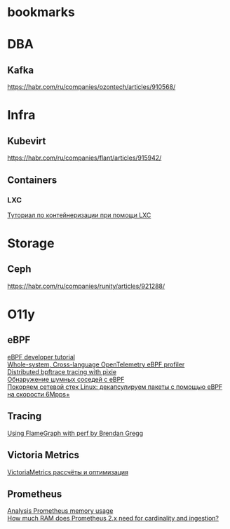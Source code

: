 # bookmarks
# DBA
## Kafka
https://habr.com/ru/companies/ozontech/articles/910568/
# Infra
## Kubevirt
https://habr.com/ru/companies/flant/articles/915942/
## Containers
### LXC
[Туториал по контейнеризации при помощи LXC](https://eax.me/lxc/)
# Storage
## Ceph
https://habr.com/ru/companies/runity/articles/921288/
# O11y
## eBPF
[eBPF developer tutorial](https://github.com/eunomia-bpf/bpf-developer-tutorial/tree/main) <br>
[Whole-system, Cross-language OpenTelemetry eBPF profiler](https://github.com/open-telemetry/opentelemetry-ebpf-profiler) <br>
[Distributed bpftrace tracing with pixie](https://blog.px.dev/distributed-bpftrace/) <br>
[Обнаружение шумных соседей с eBPF](https://habr.com/ru/companies/wunderfund/articles/859978/) <br>
[Покоряем сетевой стек Linux: декапсулируем пакеты с помощью eBPF на скорости 6Mpps+](https://habr.com/ru/companies/selectel/articles/901186/) <br>
## Tracing
[Using FlameGraph with perf by Brendan Gregg](https://github.com/brendangregg/FlameGraph)
## Victoria Metrics
[VictoriaMetrics рассчёты и оптимизация](https://habr.com/ru/companies/t2/articles/922168/)
## Prometheus
[Analysis Prometheus memory usage](https://www.robustperception.io/analysing-prometheus-memory-usage/) <br>
[How much RAM does Prometheus 2.x need for cardinality and ingestion?](https://www.robustperception.io/how-much-ram-does-prometheus-2-x-need-for-cardinality-and-ingestion/) <br>
